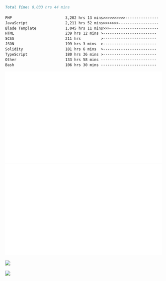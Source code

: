 <!--START_SECTION:waka-->

```markdown
Total Time: 8,033 hrs 44 mins

PHP                        3,202 hrs 13 mins>>>>>>>>>>---------------   39.21 %
JavaScript                 2,211 hrs 52 mins>>>>>>>------------------   27.08 %
Blade Template             1,045 hrs 11 mins>>>----------------------   12.80 %
HTML                       239 hrs 12 mins >------------------------   02.93 %
SCSS                       211 hrs         >------------------------   02.58 %
JSON                       199 hrs 3 mins  >------------------------   02.44 %
Solidity                   181 hrs 6 mins  >------------------------   02.22 %
TypeScript                 180 hrs 36 mins >------------------------   02.21 %
Other                      133 hrs 58 mins -------------------------   01.64 %
Bash                       106 hrs 30 mins -------------------------   01.30 %
```

<!--END_SECTION:waka-->

![](https://raw.githubusercontent.com/DrMaxis/github-stats-transparent/output/generated/overview.svg)
![](https://raw.githubusercontent.com/DrMaxis/github-stats-transparent/output/generated/languages.svg)

![](https://git-readme-stats-drmaxis-projects.vercel.app/api?username=drmaxis&show_icons=true&theme=outrun&count_private=true&show=reviews,discussions_started,discussions_answered,prs_merged,prs_merged_percentage&custom_title=2024%20Github%20Rank)
 
<a href="https://count.getloli.com/"><img src="https://count.getloli.com/get/@:maxis-the-alchemist?theme=rule34"></a>
<!-- https://count.getloli.com/get/@alchemist?theme=rule34 -->
<br>
